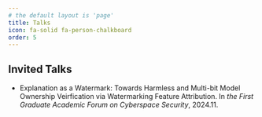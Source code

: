 ```yaml
---
# the default layout is 'page'
title: Talks
icon: fa-solid fa-person-chalkboard
order: 5
---
```


## Invited Talks

- Explanation as a Watermark: Towards Harmless and Multi-bit Model Ownership Veirfication via Watermarking Feature Attribution. In *the First Graduate Academic Forum on Cyberspace Security*, 2024.11.